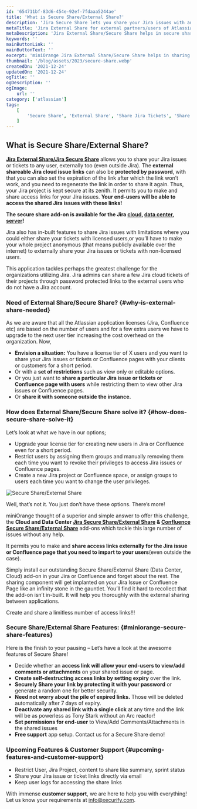 ```yaml
---
id: '654711bf-83d6-454e-92ef-7fdaaa5244ae'
title: 'What is Secure Share/External Share?'
description: 'Jira Secure Share lets you share your Jira issues with any user (even outside Jira user tier). It allows you to create & share access links for your issues. Your end-users will be able to access shared Jira issues with these links. Secure Share allows conveniece, cost savings with advanced access security to keep your details safe.' 
metaTitle: 'Jira External Share for external partners/users of Atlassian Jira'
metaDescription: 'Jira External Share/Secure Share helps in secure sharing of Jira issues externally with users saving extra license cost for additional/external users'
keywords: ''
mainButtonLink: ''
mainButtonText: ''
excerpt: 'miniOrange Jira External Share/Secure Share helps in sharing of Jira issues externally saving extra license cost for additional/external users with advance security. Your end-users will be able to access shared Jira issues with these links. Secure Share allows conveniece, cost savings with advanced access security to keep your details safe.'
thumbnail: '/blog/assets/2023/secure-share.webp'
createdOn: '2021-12-24'
updatedOn: '2021-12-24'
ogTitle: ''
ogDescription: ''
ogImage:
    url: ''
category: ['atlassian']
tags:
    [
        'Secure Share', 'External Share', 'Share Jira Tickets', 'Share Confluence Pages', 'Confluence Share Pages', 'External Share for Confluence', 'Jira External Share', 'Jira Share Issue', 'Share Issue'
    ]
---
```


## What is Secure Share/External Share?

**[Jira External Share/Jira Secure Share](https://marketplace.atlassian.com/apps/1225074/mo-secure-share-issue-for-jira-external-share?hosting=cloud&tab=overview)** allows you to share your Jira issues or tickets to any user, externally too (even outside Jira). The **external shareable Jira cloud issue links** can also be **protected by password**, with that you can also set the expiration of the link after which the link won’t work, and you need to regenerate the link in order to share it again. Thus, your Jira project is kept secure at its zenith. It permits you to make and share access links for your Jira issues. **Your end-users will be able to access the shared Jira issues with these links!** 


**The secure share add-on is available for the Jira [cloud](https://marketplace.atlassian.com/apps/1225074/mo-secure-share-issue-for-jira-external-share?hosting=cloud&tab=overview), [data center](https://marketplace.atlassian.com/apps/1225074/mo-secure-share-issue-for-jira-external-share?hosting=datacenter&tab=overview), [server](https://marketplace.atlassian.com/apps/1225074/mo-secure-share-issue-for-jira-external-share?hosting=server&tab=overview)!**

Jira also has in-built features to share Jira issues with limitations where you could either share your tickets with licensed users,or you’ll have to make your whole project anonymous (that means publicly available over the internet) to externally share your Jira issues or tickets with non-licensed users.

This application tackles perhaps the greatest challenge for the organizations utilizing Jira. Jira admins can share a few Jira cloud tickets of their projects through password protected links to the external users who do not have a Jira account.

### Need of External Share/Secure Share? {#why-is-external-share-needed}

As we are aware that all the Atlassian application licenses (Jira, Confluence etc) are based on the number of users and for a few extra users we have to upgrade to the next user tier increasing the cost overhead on the organization. Now,

- **Envision a situation:** You have a license tier of X users and you want to share your Jira issues or tickets or Confluence pages with your clients or customers for a short period.
- Or with a **set of restrictions** such as view only or editable options.
- Or you just want to **share a particular Jira issue or tickets or Confluence page with users** while restricting them to view other Jira issues or Confluence pages.
- Or **share it with someone outside the instance.**

### How does External Share/Secure Share solve it? {#how-does-secure-share-solve-it}

Let’s look at what we have in our options;

- Upgrade your license tier for creating new users in Jira or Confluence even for a short period.
- Restrict users by assigning them groups and manually removing them each time you want to revoke their privileges to access Jira issues or Confluence pages.
- Create a new Jira project or Confluence space, or assign groups to users each time you want to change the user privileges.

![Secure Share/External Share](/blog/assets/2023/secure-share.webp)

Well, that’s not it. You just don’t have these options. There’s more!

miniOrange thought of a superior and simple answer to offer this challenge, the **Cloud and Data Center [Jira Secure Share/External Share](https://marketplace.atlassian.com/apps/1225074/mo-secure-share-issue-for-jira-external-share?hosting=cloud&tab=overview) & [Confluence Secure Share/External Share](https://marketplace.atlassian.com/apps/1225078/mo-secure-share-pages-for-confluence-external-share?hosting=datacenter&tab=overview)** add-ons which tackle this large number of issues without any help.

It permits you to make and **share access links externally for the Jira issue or Confluence page that you need to impart to your users**(even outside the case).

Simply install our outstanding Secure Share/External Share (Data Center, Cloud) add-on in your Jira or Confluence and forget about the rest. The sharing component will get implanted on your Jira Issue or Confluence Page like an infinity stone in the gauntlet. You’ll find it hard to recollect that the add-on isn’t in-built. It will help you thoroughly with the external sharing between applications.

Create and share a limitless number of access links!!!

### Secure Share/External Share Features: {#miniorange-secure-share-features}

Here is the finish to your pausing – Let’s have a look at the awesome features of Secure Share!

- Decide whether an **access link will allow your end-users to view/add comments or attachments** on your shared issue or page.
- **Create self-destructing access links by setting expiry** over the link.
- **Securely Share your link by protecting it with your password** or generate a random one for better security.
- **Need not worry about the pile of expired links.** Those will be deleted automatically after 7 days of expiry.
- **Deactivate any shared link with a single click** at any time and the link will be as powerless as Tony Stark without an Arc reactor!
- **Set permissions for end-user** to View/Add Comments/Attachments in the shared issues
- **Free support** app setup. Contact us for a Secure Share demo!

### Upcoming Features & Customer Support {#upcoming-features-and-customer-support}

- Restrict User, Jira Project, content to share like summary, sprint status
- Share your Jira issue or ticket links directly via email
- Keep user logs for accessing the share links

With immense **customer support**, we are here to help you with everything! Let us know your requirements at [info@xecurify.com](mailto:info@xecurify.com).